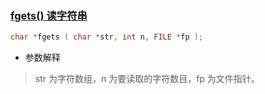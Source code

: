 ### [fgets() 读字符串](http://c.biancheng.net/view/2070.html#:~:text=fgets()%20%E5%87%BD%E6%95%B0%E7%94%A8%E6%9D%A5,%E6%95%B0%E7%9B%AE%EF%BC%8Cfp%20%E4%B8%BA%E6%96%87%E4%BB%B6%E6%8C%87%E9%92%88%E3%80%82)

```c++
char *fgets ( char *str, int n, FILE *fp );

```
* 参数解释
> str 为字符数组，n 为要读取的字符数目，fp 为文件指针。

